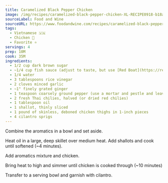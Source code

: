 ```yaml
---
title: Caramelized Black Pepper Chicken
image: /img/recipes/caramelized-black-pepper-chicken-XL-RECIPE0918-b18a6980bc0a4146b334b21081a1c70a.webp 
sourceLabel: Food and Wine
sourceURL: https://www.foodandwine.com/recipes/caramelized-black-pepper-chicken
tags:
  - Vietnamese 🇻🇳
  - Chicken 🍗
  - Favorite ⭐
servings: 4
prep: 10M
cook: 35M
ingredients:
  - 1/2 cup dark brown sugar
  - ~1/4 cup fish sauce (adjust to taste, but use [Red Boat](https://redboatfishsauce.com)! )
  - 1/4 water
  - 3 tablespoons rice vinegar
  - 2 cloves minced garlic
  - ~1" finely grated ginger
  - 1 teaspoon coarsely ground pepper (use a mortar and pestle and leave some chunky bits)
  - 2 fresh Thai chilies, halved (or dried red chilies)
  - 1 tablespoon oil
  - 1 shallot, thinly sliced
  - 1 pound of skinless, deboned chicken thighs in 1-inch pieces
  - 4 cilantro sprigs
---
```


Combine the aromatics in a bowl and set aside.

Heat oil in a large, deep skillet over medium heat. Add shallots and cook until softened (~4 minutes).

Add aromatics mixture and chicken.

Bring heat to high and simmer until chicken is cooked through (~10 minutes)

Transfer to a serving bowl and garnish with cilantro.
